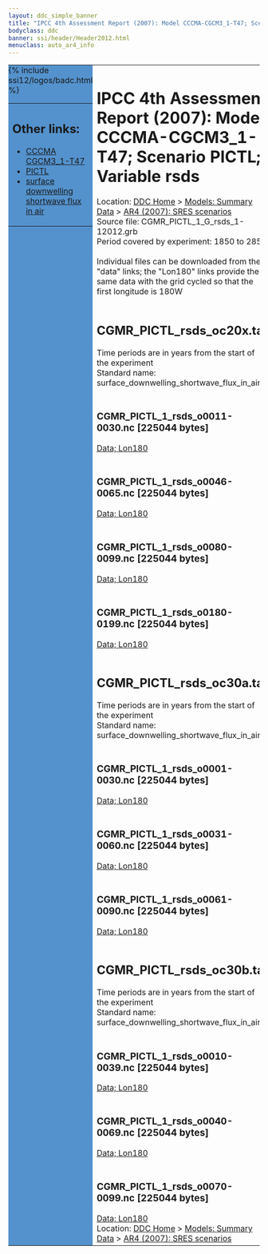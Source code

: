 ```yaml
---
layout: ddc_simple_banner
title: "IPCC 4th Assessment Report (2007): Model CCCMA-CGCM3_1-T47; Scenario PICTL; Variable rsds"
bodyclass: ddc
banner: ssi/header/Header2012.html
menuclass: auto_ar4_info
---
```



<table width="100%" border="0" cellspacing="0" cellpadding="0" style="border-collapse: collapse;">
<tr style="margin:0;padding:0;border:0;">
<td style="margin:0;padding:0;border:0;height:1pt;width:150pt;background:#5492CD;" valign="top" >

<div id="lh-col2" class="auto_ar4_info">
<table class="menumain" bgcolor="#5492CD" cellspacing="0" width="100%" border="0">
<tr><td>
<h2> Other links:</h2>
<ul>
<li><a href="/auto/ar4/model-CCCMA-CGCM3_1-T47.html">CCCMA<br/>CGCM3_1-T47</a></li>
<li><a href="/auto/ar4/scenario-PICTL.html">PICTL</a></li>
<li><a href="/auto/ar4/var-surface_downwelling_shortwave_flux_in_air.html">surface downwelling<br/> shortwave flux in air</a></li>
</ul>
</td></tr>
{% include ssi12/logos/badc.html %}
</table>
</div>
</td>
<td><h1>IPCC 4th Assessment Report (2007): Model CCCMA-CGCM3_1-T47; Scenario PICTL; Variable rsds</h1>

<!-- Breadcrumb1 -->
<div id="breadcrumb1" align="left">
Location: <a href="/index.html">DDC Home</a> > <a href="/sim/gcm_clim/">Models: Summary Data</a>
> <a href="/sim/gcm_clim/SRES_AR4/index.html">AR4 (2007): SRES scenarios</a>
</div>
<!-- End of Breadcrumb1 -->Source file: CGMR_PICTL_1_G_rsds_1-12012.grb
<br/>
Period covered by experiment: 1850 to 2850<br/>
<br/>Individual files can be downloaded from the "data" links; the "Lon180" links provide the same data
         with the grid cycled so that the first longitude is 180W<br/>
<br/><h2>CGMR_PICTL_rsds_oc20x.tar</h2>
Time periods are in years from the start of the experiment<br/>
Standard name: surface_downwelling_shortwave_flux_in_air<br>
<br/><h3>CGMR_PICTL_1_rsds_o0011-0030.nc [225044 bytes]</h3>
<a href="http://apps.ipcc-data.org/cgi-bin/downl/ar4_nc/rsds/CGMR_PICTL_1_rsds_o0011-0030.nc">Data; </a><a href="http://apps.ipcc-data.org/cgi-bin/downl/ar4_nc/rsds/CGMR_PICTL_1_rsds_o0011-0030.cyto180.nc"> Lon180</a><br/>
<br/><h3>CGMR_PICTL_1_rsds_o0046-0065.nc [225044 bytes]</h3>
<a href="http://apps.ipcc-data.org/cgi-bin/downl/ar4_nc/rsds/CGMR_PICTL_1_rsds_o0046-0065.nc">Data; </a><a href="http://apps.ipcc-data.org/cgi-bin/downl/ar4_nc/rsds/CGMR_PICTL_1_rsds_o0046-0065.cyto180.nc"> Lon180</a><br/>
<br/><h3>CGMR_PICTL_1_rsds_o0080-0099.nc [225044 bytes]</h3>
<a href="http://apps.ipcc-data.org/cgi-bin/downl/ar4_nc/rsds/CGMR_PICTL_1_rsds_o0080-0099.nc">Data; </a><a href="http://apps.ipcc-data.org/cgi-bin/downl/ar4_nc/rsds/CGMR_PICTL_1_rsds_o0080-0099.cyto180.nc"> Lon180</a><br/>
<br/><h3>CGMR_PICTL_1_rsds_o0180-0199.nc [225044 bytes]</h3>
<a href="http://apps.ipcc-data.org/cgi-bin/downl/ar4_nc/rsds/CGMR_PICTL_1_rsds_o0180-0199.nc">Data; </a><a href="http://apps.ipcc-data.org/cgi-bin/downl/ar4_nc/rsds/CGMR_PICTL_1_rsds_o0180-0199.cyto180.nc"> Lon180</a><br/>
<br/><h2>CGMR_PICTL_rsds_oc30a.tar</h2>
Time periods are in years from the start of the experiment<br/>
Standard name: surface_downwelling_shortwave_flux_in_air<br>
<br/><h3>CGMR_PICTL_1_rsds_o0001-0030.nc [225044 bytes]</h3>
<a href="http://apps.ipcc-data.org/cgi-bin/downl/ar4_nc/rsds/CGMR_PICTL_1_rsds_o0001-0030.nc">Data; </a><a href="http://apps.ipcc-data.org/cgi-bin/downl/ar4_nc/rsds/CGMR_PICTL_1_rsds_o0001-0030.cyto180.nc"> Lon180</a><br/>
<br/><h3>CGMR_PICTL_1_rsds_o0031-0060.nc [225044 bytes]</h3>
<a href="http://apps.ipcc-data.org/cgi-bin/downl/ar4_nc/rsds/CGMR_PICTL_1_rsds_o0031-0060.nc">Data; </a><a href="http://apps.ipcc-data.org/cgi-bin/downl/ar4_nc/rsds/CGMR_PICTL_1_rsds_o0031-0060.cyto180.nc"> Lon180</a><br/>
<br/><h3>CGMR_PICTL_1_rsds_o0061-0090.nc [225044 bytes]</h3>
<a href="http://apps.ipcc-data.org/cgi-bin/downl/ar4_nc/rsds/CGMR_PICTL_1_rsds_o0061-0090.nc">Data; </a><a href="http://apps.ipcc-data.org/cgi-bin/downl/ar4_nc/rsds/CGMR_PICTL_1_rsds_o0061-0090.cyto180.nc"> Lon180</a><br/>
<br/><h2>CGMR_PICTL_rsds_oc30b.tar</h2>
Time periods are in years from the start of the experiment<br/>
Standard name: surface_downwelling_shortwave_flux_in_air<br>
<br/><h3>CGMR_PICTL_1_rsds_o0010-0039.nc [225044 bytes]</h3>
<a href="http://apps.ipcc-data.org/cgi-bin/downl/ar4_nc/rsds/CGMR_PICTL_1_rsds_o0010-0039.nc">Data; </a><a href="http://apps.ipcc-data.org/cgi-bin/downl/ar4_nc/rsds/CGMR_PICTL_1_rsds_o0010-0039.cyto180.nc"> Lon180</a><br/>
<br/><h3>CGMR_PICTL_1_rsds_o0040-0069.nc [225044 bytes]</h3>
<a href="http://apps.ipcc-data.org/cgi-bin/downl/ar4_nc/rsds/CGMR_PICTL_1_rsds_o0040-0069.nc">Data; </a><a href="http://apps.ipcc-data.org/cgi-bin/downl/ar4_nc/rsds/CGMR_PICTL_1_rsds_o0040-0069.cyto180.nc"> Lon180</a><br/>
<br/><h3>CGMR_PICTL_1_rsds_o0070-0099.nc [225044 bytes]</h3>
<a href="http://apps.ipcc-data.org/cgi-bin/downl/ar4_nc/rsds/CGMR_PICTL_1_rsds_o0070-0099.nc">Data; </a><a href="http://apps.ipcc-data.org/cgi-bin/downl/ar4_nc/rsds/CGMR_PICTL_1_rsds_o0070-0099.cyto180.nc"> Lon180</a><br/>
<!-- Breadcrumb2 -->
<div id="breadcrumb2" align="left">
Location: <a href="/index.html">DDC Home</a> > <a href="/sim/gcm_clim/">Models: Summary Data</a>
> <a href="/sim/gcm_clim/SRES_AR4/index.html">AR4 (2007): SRES scenarios</a>
</div>
<!-- End of Breadcrumb2 --></td></tr></table>
